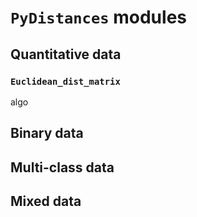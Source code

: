# `PyDistances` modules

## Quantitative data

### `Euclidean_dist_matrix`

algo

## Binary data

## Multi-class data

## Mixed data